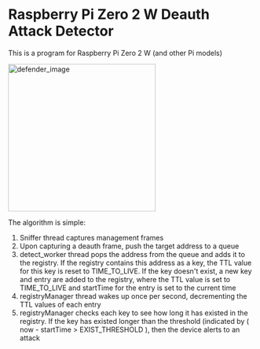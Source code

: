 # Raspberry Pi Zero 2 W Deauth Attack Detector

This is a program for Raspberry Pi Zero 2 W (and other Pi models)

<img src="https://github.com/opisite/deauth_atck_detector/assets/75821261/e6c4ecda-2bc9-47d1-b20e-263a07e42571" alt="defender_image" width="300"/>

The algorithm is simple:
  1. Sniffer thread captures management frames
  2. Upon capturing a deauth frame, push the target address to a queue
  3. detect_worker thread pops the address from the queue and adds it to the registry. If the registry contains this address as a key, the TTL value for this key is reset to TIME_TO_LIVE. If the key doesn't exist, a new key and entry are added to the registry, where the TTL value is set to TIME_TO_LIVE and startTime for the entry is set to the current time
  4. registryManager thread wakes up once per second, decrementing the TTL values of each entry
  5. registryManager checks each key to see how long it has existed in the registry. If the key has existed longer than the threshold (indicated by ( now - startTime > EXIST_THRESHOLD ), then the device alerts to an attack

